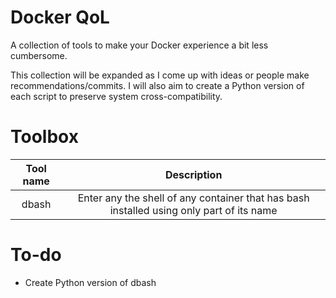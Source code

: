 # Docker QoL
A collection of tools to make your Docker experience a bit less cumbersome.

This collection will be expanded as I come up with ideas or people make recommendations/commits. I will also aim to create a Python version
of each script to preserve system cross-compatibility.

# Toolbox
| Tool name | Description |
| :-------: | :---------: |
| dbash     | Enter any the shell of any container that has bash installed using only part of its name |

# To-do
- Create Python version of dbash
